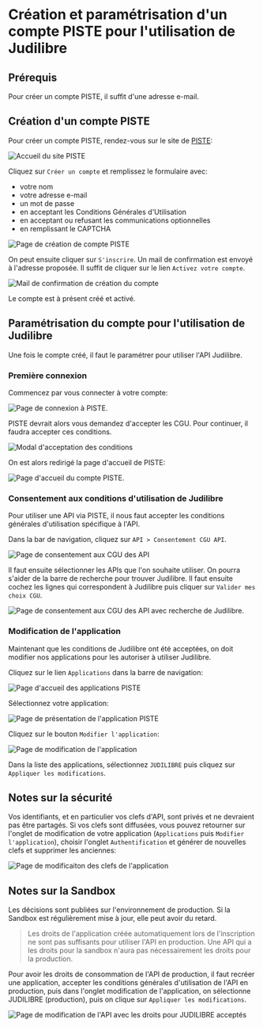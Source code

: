 # Création et paramétrisation d'un compte PISTE pour l'utilisation de Judilibre

## Prérequis

Pour créer un compte PISTE, il suffit d'une adresse e-mail.

## Création d'un compte PISTE

Pour créer un compte PISTE, rendez-vous sur le site de [PISTE](https://piste.gouv.fr):

![Accueil du site PISTE](/images/piste-accueil.png)

Cliquez sur `Créer un compte` et remplissez le formulaire avec: 

- votre nom
- votre adresse e-mail
- un mot de passe
- en acceptant les Conditions Générales d'Utilisation
- en acceptant ou refusant les communications optionnelles
- en remplissant le CAPTCHA

![Page de création de compte PISTE](/images/piste-inscription.png)

On peut ensuite cliquer sur `S'inscrire`. Un mail de confirmation est envoyé à l'adresse proposée. Il suffit de cliquer sur le lien `Activez votre compte`.

![Mail de confirmation de création du compte](/images/piste-confirmation.png)

Le compte est à présent créé et activé. 


## Paramétrisation du compte pour l'utilisation de Judilibre

Une fois le compte créé, il faut le paramétrer pour utiliser l'API Judilibre.

### Première connexion

Commencez par vous connecter à votre compte:

![Page de connexion à PISTE](/images/piste-connexion.png).

PISTE devrait alors vous demandez d'accepter les CGU. Pour continuer, il faudra accepter ces conditions.

![Modal d'acceptation des conditions](/images/piste-conditions.png)

On est alors redirigé la page d'accueil de PISTE:

![Page d'accueil du compte PISTE](/images/piste-connecte.png).

### Consentement aux conditions d'utilisation de Judilibre

Pour utiliser une API via PISTE, il nous faut accepter les conditions générales d'utilisation spécifique à l'API.

Dans la bar de navigation, cliquez sur `API > Consentement CGU API`.

![Page de consentement aux CGU des API](/images/piste-mes-consentements.png)


Il faut ensuite sélectionner les APIs que l'on souhaite utiliser. On pourra s'aider de la barre de recherche pour trouver Judilibre. Il faut ensuite cochez les lignes qui correspondent à Judilibre puis cliquer sur `Valider mes choix CGU`.

![Page de consentement aux CGU des API avec recherche de Judilibre](/images/piste-mes-consentements-judilibre.png).

### Modification de l'application

Maintenant que les conditions de Judilibre ont été acceptées, on doit modifier nos applications pour les autoriser à utiliser Judilibre.

Cliquez sur le lien `Applications` dans la barre de navigation:

![Page d'accueil des applications PISTE](/images/piste-mes-applications.png)

Sélectionnez votre application:

![Page de présentation de l'application PISTE](/images/piste-mon-application.png)

Cliquez sur le bouton `Modifier l'application`:

![Page de modification de l'application](/images/piste-mon-application-modification.png)

Dans la liste des applications, sélectionnez `JUDILIBRE` puis cliquez sur `Appliquer les modifications`.

## Notes sur la sécurité

Vos identifiants, et en particulier vos clefs d'API, sont privés et ne devraient pas être partagés. Si vos clefs sont diffusées, vous pouvez retourner sur l'onglet de modification de votre application (`Applications` puis `Modifier l'application`), choisir l'onglet `Authentification` et générer de nouvelles clefs et supprimer les anciennes:

![Page de modificaiton des clefs de l'application ](/images/piste-mon-application-authentification.png)

## Notes sur la Sandbox

Les décisions sont publiées sur l'environnement de production. Si la Sandbox est régulièrement mise à jour, elle peut avoir du retard. 

> Les droits de l'application créée automatiquement lors de l'inscription ne sont pas suffisants pour utiliser l'API en production. Une API qui a les droits pour la sandbox n'aura pas nécessairement les droits pour la production.

Pour avoir les droits de consommation de l'API de production, il faut recréer une application, accepter les conditions générales d'utilisation de l'API en production, puis dans l'onglet modification de l'application, on sélectionne JUDILIBRE (production), puis on clique sur `Appliquer les modifications`.

![Page de modification de l'API avec les droits pour JUDILIBRE acceptés](/images/piste-application-modification-judilibre-prod.png)

